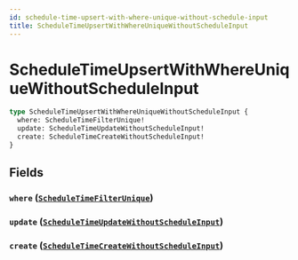 ```yaml
---
id: schedule-time-upsert-with-where-unique-without-schedule-input
title: ScheduleTimeUpsertWithWhereUniqueWithoutScheduleInput
---
```


 # ScheduleTimeUpsertWithWhereUniqueWithoutScheduleInput





```graphql
type ScheduleTimeUpsertWithWhereUniqueWithoutScheduleInput {
  where: ScheduleTimeFilterUnique!
  update: ScheduleTimeUpdateWithoutScheduleInput!
  create: ScheduleTimeCreateWithoutScheduleInput!
}
```


## Fields

### `where` ([`ScheduleTimeFilterUnique`](/inputs/schedule-time-filter-unique))




### `update` ([`ScheduleTimeUpdateWithoutScheduleInput`](/inputs/schedule-time-update-without-schedule-input))




### `create` ([`ScheduleTimeCreateWithoutScheduleInput`](/inputs/schedule-time-create-without-schedule-input))






